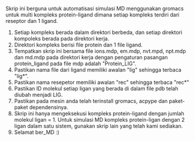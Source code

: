 Skrip ini berguna untuk automatisasi simulasi MD menggunakan gromacs untuk multi kompleks protein-ligand dimana setiap kompleks terdiri dari reseptor dan 1 ligand.

1. Setiap kompleks berada dalam direktori berbeda, dan setiap direktori kompoleks berada pada direktori kerja.
2. Direktori kompleks berisi file protein dan 1 file ligand. 
3. Tempatkan skrip ini bersama file ions.mdp, em.mdp, nvt.mpd, npt.mdp dan md.mdp pada direktori kerja dengan pengaturan pasangan protein_ligand pada file mdp adalah "Protein_LIG".
4. Pastikan nama file dari ligand memiliki awalan "lig" sehingga terbaca "lig*".
5. Pastikan nama resepetor memiliki awalan "rec" sehingga terbaca "rec*"
6. Pastikan ID molekul setiap ligan yang berada di dalam file pdb telah diubah menjadi LIG.
7. Pastikan pada mesin anda telah terinstall gromacs, acpype dan paket-paket dependensinya.
8. Skrip ini hanya mengeksekusi kompleks protein-ligand dengan jumlah molekul ligan = 1. Untuk simulasi MD kompleks protein-ligan dengan 2 ligan dalam satu sistem, gunakan skrip lain yang telah kami sediakan.
9. Selamat ber_MD :)
